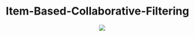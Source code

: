 # Item-Based-Collaborative-Filtering


<p align="center">
  <img src="https://github.com/Aerospacerr/Item-Based-Collaborative-Filtering-Item-Item-Filtering-/blob/ef9199b44caf8095727b1cc7d3f53e6691aa533f/recommenders_systems.png" />
</p>
